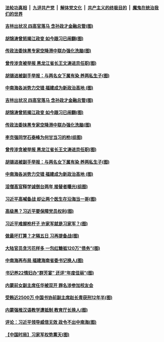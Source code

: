 

####  [法轮功真相](../../../../basic/blob/master/README.md?t=12041102) &nbsp;|&nbsp; [九评共产党](../../../../9ping.md/blob/master/README.md?t=12041102) &nbsp;|&nbsp; [解体党文化](../../../../jtdwh.md/blob/master/README.md?t=12041102)  &nbsp;|&nbsp; [共产主义的终极目的](../../../../gczydzjmd.md/blob/master/README.md?t=12041102) &nbsp;|&nbsp; [魔鬼在统治我们的世界](../../../../mgztzwmdsj.md/blob/master/README.md?t=12041102) 

#### [吉林出状况 四高官落马 含孙政才金融总管(图)](../pages/p2/954583.md?t=12041102) 

#### [胡锦涛曾怒揭江政变 如今跟习已闹翻(图)](../pages/p2/954592.md?t=12041102) 

#### [传政法委抹黑专家空降港中联办强化洗脑(图)](../pages/p2/954564.md?t=12041102) 

#### [曾传涉贪被举报 黑龙江省长王文涛进京任职(图)](../pages/p2/954486.md?t=12041102) 

#### [胡锡进被副手举报：与两名女下属有染 养两私生子(图)](../pages/p2/954470.md?t=12041102) 

#### [中南海各派势力交错 福建成为新政治高地 (图)](../pages/p2/954461.md?t=12041102) 

#### [吉林出状况 四高官落马 含孙政才金融总管(图)](../pages/p2/954583.md?t=12041102) 

#### [胡锦涛曾怒揭江政变 如今跟习已闹翻(图)](../pages/p2/954592.md?t=12041102) 

#### [传政法委抹黑专家空降港中联办强化洗脑(图)](../pages/p2/954564.md?t=12041102) 

#### [李克强同学石泰峰为何甘当习的枪(组图)](../pages/p2/954502.md?t=12041102) 

#### [曾传涉贪被举报 黑龙江省长王文涛进京任职(图)](../pages/p2/954486.md?t=12041102) 

#### [胡锡进被副手举报：与两名女下属有染 养两私生子(图)](../pages/p2/954470.md?t=12041102) 

#### [中南海各派势力交错 福建成为新政治高地 (图)](../pages/p2/954461.md?t=12041102) 

#### [淫僧高官释学诚倒台两年 接替者曝光(组图)](../pages/p2/954434.md?t=12041102) 

#### [习近平高喊备战 却让两个医生在沿海当一哥(图)](../pages/p2/954444.md?t=12041102) 

#### [高级黑？习近平要保障党员权利(图)](../pages/p2/954350.md?t=12041102) 

#### [习近平难握枪杆子 许家军就是习家军？(图)](../pages/p2/954216.md?t=12041102) 

#### [做最坏打算？才隔五日 习再提备战(图)](../pages/p2/954343.md?t=12041102) 

#### [大陆官员贪污花样多 一包红糖抵120万“债务”(图)](../pages/p2/954334.md?t=12041102) 

#### [中南海再布局 福建海南省委书记换人(图)](../pages/p2/954296.md?t=12041102) 

#### [书记养22情妇办“群芳宴” 还评“年度佳丽”(图)](../pages/p2/954213.md?t=12041102) 

#### [内蒙前女副主席任华被双开 罪名涉参加校友会](../pages/p2/954230.md?t=12041102) 

#### [受贿近2500万 中国书协前副主席赵长青获刑12年半(图)](../pages/p2/954214.md?t=12041102) 

#### [内蒙强推汉语教学遭抵制 教育厅长换人(图)](../pages/p2/954188.md?t=12041102) 

#### [评论：习近平领导威信无效 政令不出中南海(图)](../pages/p2/954199.md?t=12041102) 

#### [【中国时局】习家军权势熏天(图)](../pages/p2/954144.md?t=12041102) 

